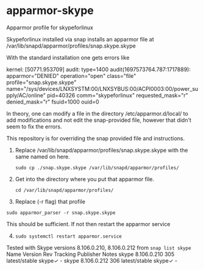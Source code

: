 # apparmor-skype
Apparmor profile for skypeforlinux

Skypeforlinux installed via snap installs an apparmor file at 
/var/lib/snapd/apparmor/profiles/snap.skype.skype

With the standard installation one gets errors like

 kernel: [50771.953709] audit: type=1400 audit(1697573764.787:1717889): apparmor="DENIED" operation="open" class="file" profile="snap.skype.skype" name="/sys/devices/LNXSYSTM:00/LNXSYBUS:00/ACPI0003:00/power_supply/AC/online" pid=40326 comm="skypeforlinux" requested_mask="r" denied_mask="r" fsuid=1000 ouid=0

In theory, one can modify a file in the directory /etc/apparmor.d/local/ to add modifications and not edit the snap-provided file, however that didn't seem to fix
the errors. 

This repository is for overriding the snap provided file and instructions.

1. Replace /var/lib/snapd/apparmor/profiles/snap.skype.skype with the same named on here. 

   `sudo cp ./snap.skype.skype /var/lib/snapd/apparmor/profiles/`
2. Get into the directory where you put that apparmor file. 

   `cd /var/lib/snapd/apparmor/profiles/`
3. Replace (-r flag) that profile 

  `sudo apparmor_parser -r snap.skype.skype`

This should be sufficient. If not then restart the apparmor service

4. `sudo systemctl restart apparmor.service`

Tested with Skype versions 8.106.0.210, 8.106.0.212 from `snap list skype`
Name                               Version                     Rev    Tracking       Publisher      Notes
skype                              8.106.0.210                 305    latest/stable  skype✓         -
skype                              8.106.0.212                 306    latest/stable  skype✓         -


